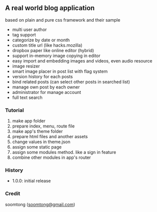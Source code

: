 ## A real world blog application 

based on plain and pure css framework and their sample

- multi user author
- tag support
- categorize by date or month
- custom title url (like hacks.mozilla)
- dropbox paper like online editor (hybrid)
- support in-memory image copying in editor
- easy import and embedding images and videos, even audio resource
- image resizer
- smart image placer in post list with flag system
- version history for each posts
- bind related posts (can select other posts in searched list)
- manage own post by each owner
- administrator for manage account
- full text search

### Tutorial

1. make app folder
2. prepare index, menu, route file
3. make app's theme folder
4. prepare html files and another assets 
5. change values in theme.json
6. assign some static page
7. assign some modules method. like a sign in feature
8. combine other modules in app's router

### History

- 1.0.0: initial release

### Credit

soomtong (soomtong@gmail.com)